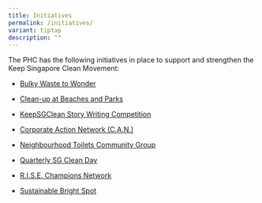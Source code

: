 ```yaml
---
title: Initiatives
permalink: /initiatives/
variant: tiptap
description: ""
---
```

<p>The PHC has the following initiatives in place to support and strengthen
the Keep Singapore Clean Movement:&nbsp;</p>
<ul data-tight="true" class="tight">
<li>
<p><a href="/initiatives/bulky-waste-to-wonder">Bulky Waste to Wonder</a>
</p>
</li>
<li>
<p><a href="/beachcleanup">Clean-up at Beaches and Parks</a>
</p>
</li><li>
<p><a href="/initiatives/story-writing-competition">KeepSGClean Story Writing Competition</a>
</p>
</li>
	<li>
<p><a href="/initiatives/can">Corporate Action Network (C.A.N.)</a>
</p>
</li>
<li>
<p><a href="/NTCG">Neighbourhood Toilets Community Group</a>
</p>
</li>
<li>
<p><a href="/initiatives/sgcleanday">Quarterly SG Clean Day</a>
</p>
</li>
<li>
<p><a href="/initiatives/rise">R.I.S.E. Champions Network</a>
</p>
</li>
<li>
<p><a href="/initiatives/sustainable-bright-spot">Sustainable Bright Spot</a>&nbsp;</p>
</li>
</ul>